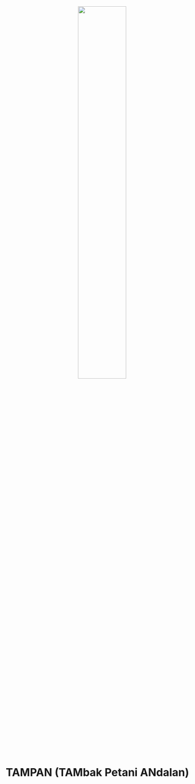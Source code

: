 <div align="center"><img src = "[https://storage.googleapis.com/lablab-static-eu/images/teams/llama-2-hackathon-with-clarifai/cllhk45i700113o6o48tr9wyr_imageLink_wj91uyk.jpg](https://github.com/zelvann/TAMPAN/blob/main/images/logo.png)https://github.com/zelvann/TAMPAN/blob/main/images/logo.png" width = 50% height= 50%></div>

# TAMPAN (TAMbak Petani ANdalan)
